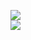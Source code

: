 [![](https://img.shields.io/badge/Made%20With-Github%20Spray-lightgrey.svg?style=for-the-badge&logo=github)](https://github.com/Annihil/github-spray#4434)  
[![](https://i.imgur.com/2DrTn0Z.gif)](https://github.com/Annihil/github-spray)